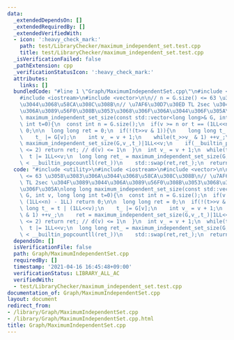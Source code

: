 ```yaml
---
data:
  _extendedDependsOn: []
  _extendedRequiredBy: []
  _extendedVerifiedWith:
  - icon: ':heavy_check_mark:'
    path: test/LibraryChecker/maximum_independent_set.test.cpp
    title: test/LibraryChecker/maximum_independent_set.test.cpp
  _isVerificationFailed: false
  _pathExtension: cpp
  _verificationStatusIcon: ':heavy_check_mark:'
  attributes:
    links: []
  bundledCode: "#line 1 \"Graph/MaximumIndependentSet.cpp\"\n#include <utility>\n\
    #include <iostream>\n#include <vector>\n\n// n = G.size() <= 63 \u3058\u3083\u306A\
    \u3044\u3068\u58CA\u308C\u308B\n// \u7AF6\u30D7\u30ED TL 2sec \u304F\u3089\u3044\
    \u306A\u3089\u56F0\u308B\u3053\u3068\u306F\u306A\u3044\u306F\u305A\nlong long\
    \ maximum_independent_set_size(const std::vector<long long>& G, int v, long long\
    \ int t=0){\n  const int n = G.size();\n  if(v >= n or t == (1LL<<n) - 1LL) return\
    \ 0;\n\n  long long ret = 0;\n  if(!(t>>v & 1)){\n    long long t_ = t | (1LL<<v);\n\
    \    t_ |= G[v];\n    int v_ = v + 1;\n    while(t_>>v_ & 1) ++v_;\n    ret =\
    \ maximum_independent_set_size(G,v_,t_)|1LL<<v;\n    if(__builtin_popcountll(t^t_)\
    \ <= 2) return ret; // d(v) <= 1\n  }\n  int v_ = v + 1;\n  while(t>>v_ & 1) ++v_;\n\
    \  t |= 1LL<<v;\n  long long ret_ = maximum_independent_set_size(G,v_,t);\n  if(__builtin_popcountll(ret)\
    \ < __builtin_popcountll(ret_))\n    std::swap(ret,ret_);\n  return ret;\n}\n"
  code: "#include <utility>\n#include <iostream>\n#include <vector>\n\n// n = G.size()\
    \ <= 63 \u3058\u3083\u306A\u3044\u3068\u58CA\u308C\u308B\n// \u7AF6\u30D7\u30ED\
    \ TL 2sec \u304F\u3089\u3044\u306A\u3089\u56F0\u308B\u3053\u3068\u306F\u306A\u3044\
    \u306F\u305A\nlong long maximum_independent_set_size(const std::vector<long long>&\
    \ G, int v, long long int t=0){\n  const int n = G.size();\n  if(v >= n or t ==\
    \ (1LL<<n) - 1LL) return 0;\n\n  long long ret = 0;\n  if(!(t>>v & 1)){\n    long\
    \ long t_ = t | (1LL<<v);\n    t_ |= G[v];\n    int v_ = v + 1;\n    while(t_>>v_\
    \ & 1) ++v_;\n    ret = maximum_independent_set_size(G,v_,t_)|1LL<<v;\n    if(__builtin_popcountll(t^t_)\
    \ <= 2) return ret; // d(v) <= 1\n  }\n  int v_ = v + 1;\n  while(t>>v_ & 1) ++v_;\n\
    \  t |= 1LL<<v;\n  long long ret_ = maximum_independent_set_size(G,v_,t);\n  if(__builtin_popcountll(ret)\
    \ < __builtin_popcountll(ret_))\n    std::swap(ret,ret_);\n  return ret;\n}\n"
  dependsOn: []
  isVerificationFile: false
  path: Graph/MaximumIndependentSet.cpp
  requiredBy: []
  timestamp: '2021-04-16 16:45:48+09:00'
  verificationStatus: LIBRARY_ALL_AC
  verifiedWith:
  - test/LibraryChecker/maximum_independent_set.test.cpp
documentation_of: Graph/MaximumIndependentSet.cpp
layout: document
redirect_from:
- /library/Graph/MaximumIndependentSet.cpp
- /library/Graph/MaximumIndependentSet.cpp.html
title: Graph/MaximumIndependentSet.cpp
---
```

